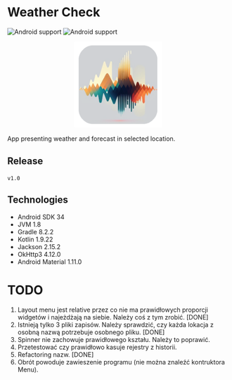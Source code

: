 # Weather Check

![Android support](https://shields.io/badge/Android-SDK_34-green) ![Android support](https://shields.io/badge/v.1.0-purple)

<p align="center">
    <img src="images/logo.png" width="200" alt="logo"/> 
</p>

App presenting weather and forecast in selected location.

## Release

`
v1.0
`

## Technologies

- Android SDK 34
- JVM 1.8
- Gradle 8.2.2
- Kotlin 1.9.22
- Jackson 2.15.2
- OkHttp3 4.12.0
- Android Material 1.11.0

# TODO
1. Layout menu jest relative przez co nie ma prawidłowych proporcji
widgetów i najeżdżają na siebie. Należy coś z tym zrobić. [DONE]
2. Istnieją tylko 3 pliki zapisów. Należy sprawdzić, czy każda lokacja
z osobną nazwą potrzebuje osobnego pliku. [DONE]
3. Spinner nie zachowuje prawidłowego kształu. Należy to poprawić.
4. Przetestować czy prawidłowo kasuje rejestry z historii.
5. Refactoring nazw. [DONE]
6. Obrót powoduje zawieszenie programu (nie można znaleźć kontruktora Menu).